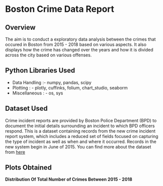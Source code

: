 # Boston Crime Data Report

## Overview
The aim is to conduct a exploratory data analysis between the crimes that occured in Boston from 2015 - 2018 based on various aspects. It also displays how the crime has changed over the years and how it is divided across the city based on various offenses.

## Python Libraries Used

- Data Handling :- numpy, pandas, scipy
- Plotting : - plotly, cuffinks, folium, chart_studio, seaborm
- Miscellaneous : - os, sys

## Dataset Used
Crime incident reports are provided by Boston Police Department (BPD) to document the initial details surrounding an incident to which BPD officers respond. This is a dataset containing records from the new crime incident report system, which includes a reduced set of fields focused on capturing the type of incident as well as when and where it occurred. Records in the new system begin in June of 2015. You can find more about the dataset from [here](https://data.boston.gov/dataset/crime-incident-reports-august-2015-to-date-source-new-system)

## Plots Obtained

**Distribution Of Total Number of Crimes Between 2015 - 2018**

